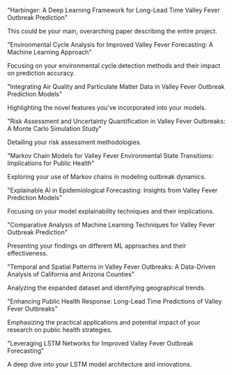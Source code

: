 "Harbinger: A Deep Learning Framework for Long-Lead Time Valley Fever Outbreak Prediction"

This could be your main, overarching paper describing the entire project.

"Environmental Cycle Analysis for Improved Valley Fever Forecasting: A Machine Learning Approach"

Focusing on your environmental cycle detection methods and their impact on prediction accuracy.


"Integrating Air Quality and Particulate Matter Data in Valley Fever Outbreak Prediction Models"

Highlighting the novel features you've incorporated into your models.


"Risk Assessment and Uncertainty Quantification in Valley Fever Outbreaks: A Monte Carlo Simulation Study"

Detailing your risk assessment methodologies.


"Markov Chain Models for Valley Fever Environmental State Transitions: Implications for Public Health"

Exploring your use of Markov chains in modeling outbreak dynamics.


"Explainable AI in Epidemiological Forecasting: Insights from Valley Fever Prediction Models"

Focusing on your model explainability techniques and their implications.


"Comparative Analysis of Machine Learning Techniques for Valley Fever Outbreak Prediction"

Presenting your findings on different ML approaches and their effectiveness.


"Temporal and Spatial Patterns in Valley Fever Outbreaks: A Data-Driven Analysis of California and Arizona Counties"

Analyzing the expanded dataset and identifying geographical trends.


"Enhancing Public Health Response: Long-Lead Time Predictions of Valley Fever Outbreaks"

Emphasizing the practical applications and potential impact of your research on public health strategies.


"Leveraging LSTM Networks for Improved Valley Fever Outbreak Forecasting"

A deep dive into your LSTM model architecture and innovations.